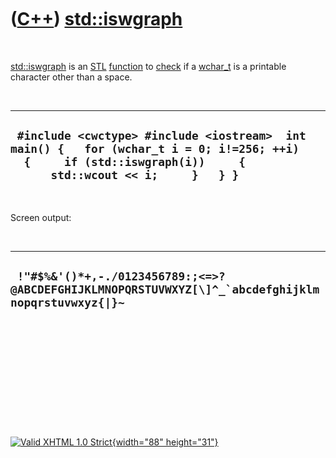 



 

 

 

 

 

([C++](Cpp.htm)) [std::iswgraph](CppIswgraph.htm)
=================================================

 

[std::iswgraph](CppIswgraph.htm) is an [STL](CppStl.htm)
[function](CppFunction.htm) to [check](CppCheck.htm) if a
[wchar\_t](CppWchar_t.htm) is a printable character other than a space.

 

  -------------------------------------------------------------------------------------------------------------------------------------------------------------------
  ` #include <cwctype> #include <iostream>  int main() {   for (wchar_t i = 0; i!=256; ++i)   {     if (std::iswgraph(i))     {       std::wcout << i;     }   } }`
  -------------------------------------------------------------------------------------------------------------------------------------------------------------------

 

Screen output:

 

  -------------------------------------------------------------------------------------------------------
  ``  !"#$%&'()*+,-./0123456789:;<=>?@ABCDEFGHIJKLMNOPQRSTUVWXYZ[\]^_`abcdefghijklmnopqrstuvwxyz{|}~ ``
  -------------------------------------------------------------------------------------------------------

 

 

 

 

 





 

[![Valid XHTML 1.0 Strict](valid-xhtml10.png){width="88"
height="31"}](http://validator.w3.org/check?uri=referer)
